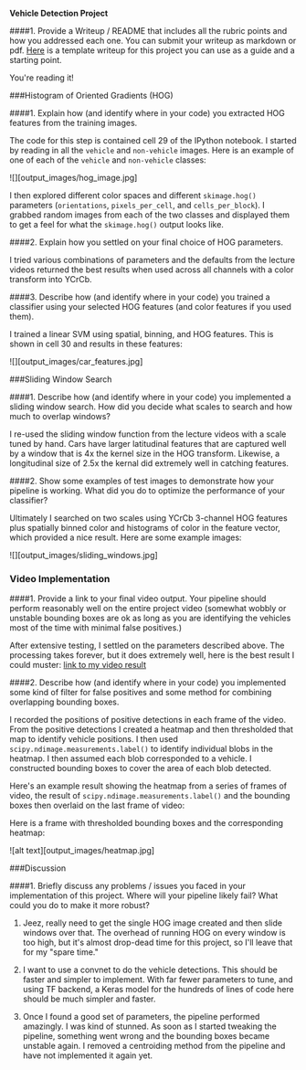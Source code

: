 **Vehicle Detection Project**

####1. Provide a Writeup / README that includes all the rubric points
    and how you addressed each one.  You can submit your writeup as
    markdown or pdf.
    [Here](https://github.com/udacity/CarND-Vehicle-Detection/blob/master/writeup_template.md)
    is a template writeup for this project you can use as a guide and
    a starting point.

You're reading it!

###Histogram of Oriented Gradients (HOG)

####1. Explain how (and identify where in your code) you extracted HOG
    features from the training images.

The code for this step is contained cell 29 of the IPython notebook. I
started by reading in all the `vehicle` and `non-vehicle` images.
Here is an example of one of each of the `vehicle` and `non-vehicle`
classes:

![][output_images/hog_image.jpg]

I then explored different color spaces and different `skimage.hog()`
parameters (`orientations`, `pixels_per_cell`, and `cells_per_block`).
I grabbed random images from each of the two classes and displayed
them to get a feel for what the `skimage.hog()` output looks like.

####2. Explain how you settled on your final choice of HOG parameters.

I tried various combinations of parameters and the defaults from the
lecture videos returned the best results when used across all channels
with a color transform into YCrCb.

####3. Describe how (and identify where in your code) you trained a
    classifier using your selected HOG features (and color features if
    you used them).

I trained a linear SVM using spatial, binning, and HOG features. This
is shown in cell 30 and results in these features:

![][output_images/car_features.jpg]

###Sliding Window Search

####1. Describe how (and identify where in your code) you implemented
    a sliding window search.  How did you decide what scales to search
    and how much to overlap windows?

I re-used the sliding window function from the lecture videos with a
scale tuned by hand. Cars have larger latitudinal features that are
captured well by a window that is 4x the kernel size in the HOG
transform. Likewise, a longitudinal size of 2.5x the kernal did
extremely well in catching features.

####2. Show some examples of test images to demonstrate how your
    pipeline is working.  What did you do to optimize the performance
    of your classifier?

Ultimately I searched on two scales using YCrCb 3-channel HOG features
plus spatially binned color and histograms of color in the feature
vector, which provided a nice result.  Here are some example images:

![][output_images/sliding_windows.jpg]

### Video Implementation

####1. Provide a link to your final video output.  Your pipeline
    should perform reasonably well on the entire project video
    (somewhat wobbly or unstable bounding boxes are ok as long as you
    are identifying the vehicles most of the time with minimal false
    positives.)

After extensive testing, I settled on the parameters described
above. The processing takes forever, but it does extremely well, here
is the best result I could muster: [link to my video
result](./final_video.mp4)


####2. Describe how (and identify where in your code) you implemented
    some kind of filter for false positives and some method for
    combining overlapping bounding boxes.

I recorded the positions of positive detections in each frame of the
video.  From the positive detections I created a heatmap and then
thresholded that map to identify vehicle positions.  I then used
`scipy.ndimage.measurements.label()` to identify individual blobs in
the heatmap.  I then assumed each blob corresponded to a vehicle.  I
constructed bounding boxes to cover the area of each blob detected.

Here's an example result showing the heatmap from a series of frames
of video, the result of `scipy.ndimage.measurements.label()` and the
bounding boxes then overlaid on the last frame of video:

Here is a frame with thresholded bounding boxes and the corresponding
heatmap:

![alt text][output_images/heatmap.jpg]

###Discussion

####1. Briefly discuss any problems / issues you faced in your
    implementation of this project.  Where will your pipeline likely
    fail?  What could you do to make it more robust?

1. Jeez, really need to get the single HOG image created and then
slide windows over that. The overhead of running HOG on every window
is too high, but it's almost drop-dead time for this project, so I'll
leave that for my "spare time."

2. I want to use a convnet to do the vehicle detections. This should
be faster and simpler to implement. With far fewer parameters to tune,
and using TF backend, a Keras model for the hundreds of lines of code
here should be much simpler and faster.

3. Once I found a good set of parameters, the pipeline performed
amazingly. I was kind of stunned. As soon as I started tweaking the
pipeline, something went wrong and the bounding boxes became unstable
again. I removed a centroiding method from the pipeline and have not
implemented it again yet.

